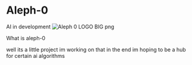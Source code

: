 # Aleph-0
AI in development
![Aleph 0 LOGO BIG png](https://user-images.githubusercontent.com/79509710/185190190-245d3b9e-f086-4e26-9277-b70c6f5e995c.png)

What is aleph-0

well its a little project im working on that in the end im hoping to be a hub for certain ai algorithms 
